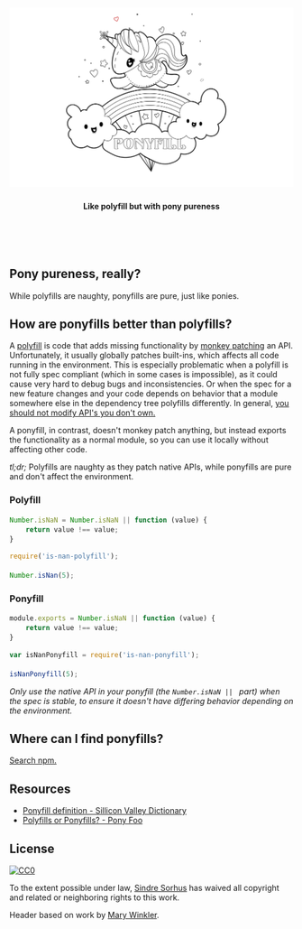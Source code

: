 <h1 align="center">
	<img src="media/header-min.svg" alt="Ponyfill">
</h1>

<h4 align="center">Like polyfill but with pony pureness</h4><br><br><br>


## Pony pureness, really?

While polyfills are naughty, ponyfills are pure, just like ponies.


## How are ponyfills better than polyfills?

A [polyfill](https://en.wikipedia.org/wiki/Polyfill) is code that adds missing functionality by [monkey patching](https://en.wikipedia.org/wiki/Monkey_patch) an API. Unfortunately, it usually globally patches built-ins, which affects all code running in the environment. This is especially problematic when a polyfill is not fully spec compliant (which in some cases is impossible), as it could cause very hard to debug bugs and inconsistencies. Or when the spec for a new feature changes and your code depends on behavior that a module somewhere else in the dependency tree polyfills differently. In general, [you should not modify API's you don't own.](https://www.nczonline.net/blog/2010/03/02/maintainable-javascript-dont-modify-objects-you-down-own/)

A ponyfill, in contrast, doesn't monkey patch anything, but instead exports the functionality as a normal module, so you can use it locally without affecting other code.

*tl;dr;* Polyfills are naughty as they patch native APIs, while ponyfills are pure and don't affect the environment.

### Polyfill

```js
Number.isNaN = Number.isNaN || function (value) {
	return value !== value;
}
```

```js
require('is-nan-polyfill');

Number.isNan(5);
```

### Ponyfill

```js
module.exports = Number.isNaN || function (value) {
	return value !== value;
}
```

```js
var isNanPonyfill = require('is-nan-ponyfill');

isNanPonyfill(5);
```

*Only use the native API in your ponyfill (the `Number.isNaN || ` part) when the spec is stable, to ensure it doesn't have differing behavior depending on the environment.*


## Where can I find ponyfills?

[Search npm.](https://npms.io/search?q=keywords%3Aponyfill)


## Resources

- [Ponyfill definition - Sillicon Valley Dictionary](http://svdictionary.com/words/ponyfill)
- [Polyfills or Ponyfills? - Pony Foo](https://ponyfoo.com/articles/polyfills-or-ponyfills)


## License

[![CC0](http://mirrors.creativecommons.org/presskit/buttons/88x31/svg/cc-zero.svg)](https://creativecommons.org/publicdomain/zero/1.0/)

To the extent possible under law, [Sindre Sorhus](https://sindresorhus.com) has waived all copyright and related or neighboring rights to this work.

Header based on work by [Mary Winkler](https://www.vecteezy.com/members/acrylicana).
